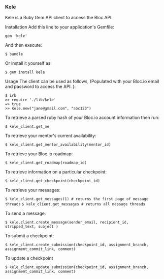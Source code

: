 <h3>Kele</h3>

Kele is a Ruby Gem API client to access the Bloc API.

Installation
Add this line to your application's Gemfile:

`gem 'kele'`

And then execute:

`$ bundle`

Or install it yourself as:

`$ gem install kele`

Usage
The client can be used as follows, (Populated with your Bloc.io email and password to access the API. ):

```
$ irb
>> require './lib/kele'
=> true
>> Kele.new("jane@gmail.com", "abc123")
```

To retrieve a parsed ruby hash of your Bloc.io account information then run:

`$ kele_client.get_me`

To retrieve your mentor's current availability:

`$ kele_client.get_mentor_availability(mentor_id)`

To retrieve your Bloc.io roadmap:

`$ kele_client.get_roadmap(roadmap_id)`

To retrieve information on a particular checkpoint:

`$ kele_client.get_checkpoint(checkpoint_id)`

To retrieve your messages:

`$ kele_client.get_messages(1) # returns the first page of message threads`
`$ kele_client.get_messages # returns all message threads`

To send a message:

`$ kele.client.create_message(sender_email, recipient_id, stripped_text, subject )`

To submit a checkpoint:

`$ kele_client.create_submission(checkpoint_id, assignment_branch, assignment_commit_link, comment)`

To update a checkpoint

`$ kele_client.update_submission(checkpoint_id, assignment_branch, assignment_commit_link, comment)`

